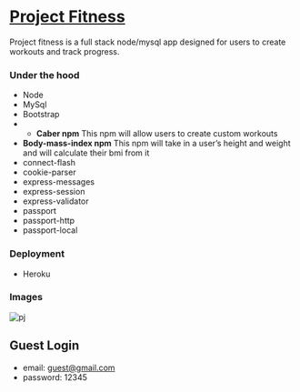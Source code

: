 # [Project Fitness](https://young-hamlet-41284.herokuapp.com/)

Project fitness is a full stack node/mysql app designed for users to create workouts and track progress.

### Under the hood
* Node
* MySql
* Bootstrap
* * **Caber npm** This npm will allow users to create custom workouts
* **Body-mass-index npm** This npm will take in a user’s height and weight and will calculate their bmi from it
* connect-flash 
* cookie-parser 
* express-messages 
* express-session 
* express-validator 
* passport 
* passport-http 
* passport-local

### Deployment
* Heroku

### Images
![pj](./public/fitness.jpg)

## Guest Login
* email: guest@gmail.com
* password: 12345